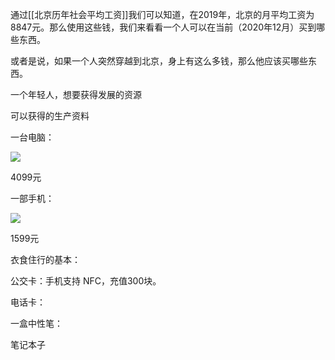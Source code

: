 通过[[北京历年社会平均工资]]我们可以知道，在2019年，北京的月平均工资为8847元。那么使用这些钱，我们来看看一个人可以在当前（2020年12月）买到哪些东西。

或者是说，如果一个人突然穿越到北京，身上有这么多钱，那么他应该买哪些东西。

一个年轻人，想要获得发展的资源

可以获得的生产资料



一台电脑：

![](Pasted%20image%2020201223204550.png)

4099元

一部手机：

![](Pasted%20image%2020201223204604.png)

1599元

衣食住行的基本：



公交卡：手机支持 NFC，充值300块。

电话卡：

一盒中性笔：

笔记本子


